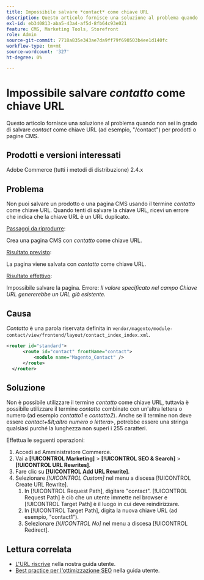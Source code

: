 ```yaml
---
title: Impossibile salvare *contact* come chiave URL
description: Questo articolo fornisce una soluzione al problema quando non è possibile salvare *contact* come chiave URL (ad esempio, "/contact") per i prodotti o le pagine CMS. Quando tenti di salvare la chiave URL, ricevi un errore che indica che la chiave URL è un URL duplicato.
exl-id: eb340813-aba5-43a4-af5d-8fb64c93e021
feature: CMS, Marketing Tools, Storefront
role: Admin
source-git-commit: 7718a835e343ae7da9ff79f690503b4ee1d140fc
workflow-type: tm+mt
source-wordcount: '327'
ht-degree: 0%

---
```


# Impossibile salvare *contatto* come chiave URL

Questo articolo fornisce una soluzione al problema quando non sei in grado di salvare *contact* come chiave URL (ad esempio, &quot;/contact&quot;) per prodotti o pagine CMS.

## Prodotti e versioni interessati

Adobe Commerce (tutti i metodi di distribuzione) 2.4.x

## Problema

Non puoi salvare un prodotto o una pagina CMS usando il termine *contatto* come chiave URL. Quando tenti di salvare la chiave URL, ricevi un errore che indica che la chiave URL è un URL duplicato.

<u>Passaggi da riprodurre</u>:

Crea una pagina CMS con *contatto* come chiave URL.

<u>Risultato previsto</u>:

La pagina viene salvata con *contatto* come chiave URL.

<u>Risultato effettivo</u>:

Impossibile salvare la pagina. Errore: *Il valore specificato nel campo Chiave URL genererebbe un URL già esistente.*

## Causa

*Contatto* è una parola riservata definita in `vendor/magento/module-contact/view/frontend/layout/contact_index_index.xml`.

```xml
<router id="standard">
      <route id="contact" frontName="contact">
          <module name="Magento_Contact" />
      </route>
  </router>
```

## Soluzione

Non è possibile utilizzare il termine *contatto* come chiave URL, tuttavia è possibile utilizzare il termine *contatto* combinato con un&#39;altra lettera o numero (ad esempio *contatto1* e *contatto2*). Anche se il termine non deve essere *contact+\&lt;altro numero o lettera\>*, potrebbe essere una stringa qualsiasi purché la lunghezza non superi i 255 caratteri.

Effettua le seguenti operazioni:

1. Accedi ad Amministratore Commerce.
1. Vai a **[!UICONTROL Marketing]** > **[!UICONTROL SEO & Search]** > **[!UICONTROL URL Rewrites]**.
1. Fare clic su **[!UICONTROL Add URL Rewrite]**.
1. Selezionare *[!UICONTROL Custom]* nel menu a discesa [!UICONTROL Create URL Rewrite].
   1. In [!UICONTROL Request Path], digitare &quot;contact&quot;. [!UICONTROL Request Path] è ciò che un utente immette nel browser e [!UICONTROL Target Path] è il luogo in cui deve reindirizzare.
   1. In [!UICONTROL Target Path], digita la nuova chiave URL (ad esempio, &quot;contact1&quot;).
   1. Selezionare *[!UICONTROL No]* nel menu a discesa [!UICONTROL Redirect].

## Lettura correlata

* [L&#39;URL riscrive](https://docs.magento.com/user-guide/marketing/url-rewrite.html) nella nostra guida utente.
* [Best practice per l&#39;ottimizzazione SEO](https://docs.magento.com/user-guide/marketing/seo-best-practices.html) nella guida utente.
